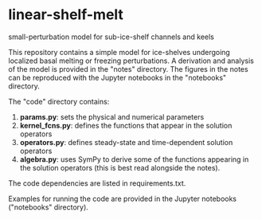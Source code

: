 # linear-shelf-melt
small-perturbation model for sub-ice-shelf channels and keels

This repository contains a simple model for ice-shelves undergoing localized basal melting or freezing perturbations. A derivation and analysis of the model is provided in the "notes" directory. The figures in the notes can be reproduced with the Jupyter notebooks in the "notebooks" directory.

The "code" directory contains:
1. **params.py**: sets the physical and numerical parameters
2. **kernel_fcns.py**: defines the functions that appear in the solution operators
3. **operators.py**: defines steady-state and time-dependent solution operators
4. **algebra.py**: uses SymPy to derive some of the functions appearing in the solution operators (this is best read alongside the notes).  

The code dependencies are listed in requirements.txt.

Examples for running the code are provided in the Jupyter notebooks ("notebooks" directory).
